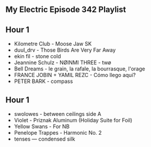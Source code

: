 ## My Electric Episode 342 Playlist

## Hour 1
- Kilometre Club - Moose Jaw SK
- duul_drv - Those Birds Are Very Far Away
- ekin fil - stone cold
- Jeannine Schulz - N​Ø​INMI THREE - twø
- Bell Dreams - le grain, la rafale, la bourrasque, l'orage
- FRANCE JOBIN + YAMIL REZC - Cómo llego aqui?
- PETER BARK - compass

## Hour 1
- swolowes - between ceilings side A
- Violet -  Priznak Aluminum (Holiday Suite for Foil)
- Yellow Swans - For NB
- Penelope Trappes - Harmonic No. 2
- tenses — condensed silk
